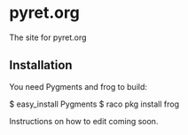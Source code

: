 pyret.org
================================================================================

The site for pyret.org

Installation
--------------------------------------------------------------------------------

You need Pygments and frog to build:

$ easy_install Pygments
$ raco pkg install frog

Instructions on how to edit coming soon.
